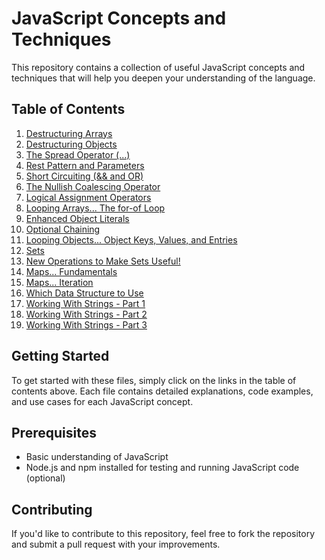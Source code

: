 # JavaScript Concepts and Techniques

This repository contains a collection of useful JavaScript concepts and techniques that will help you deepen your understanding of the language.

## Table of Contents

1. [Destructuring Arrays](01.Destructuring%20Arrays.md)
2. [Destructuring Objects](02.Destructuring%20Objects.md)
3. [The Spread Operator (...)](<03.The%20Spread%20Operator%20(...).md>)
4. [Rest Pattern and Parameters](04.Rest%20Pattern%20and%20Parameters.md)
5. [Short Circuiting (&& and OR)](<05.Short%20Circuiting%20(&&%20and%20OR).md>)
6. [The Nullish Coalescing Operator](06.The%20Nullish%20Coalescing%20Operator.md)
7. [Logical Assignment Operators](07.Logical%20Assignment%20Operators.md)
8. [Looping Arrays... The for-of Loop](08.Looping%20Arrays...%20The%20for-of%20Loop.md)
9. [Enhanced Object Literals](09.Enhanced%20Object%20Literals.md)
10. [Optional Chaining](10.Optional%20Chaining.md)
11. [Looping Objects... Object Keys, Values, and Entries](11.Looping%20Objects...%20Object%20Keys,%20Values,%20and%20Entries.md)
12. [Sets](12.Sets.md)
13. [New Operations to Make Sets Useful!](13.New%20Operations%20to%20Make%20Sets%20Useful!.md)
14. [Maps... Fundamentals](14.Maps...%20Fundamentals.md)
15. [Maps... Iteration](15.Maps...%20Iteration.md)
16. [Which Data Structure to Use](16.Which%20Data%20Structure%20to%20Use.md)
17. [Working With Strings - Part 1](17.Working%20With%20Strings%20-%20Part%201.md)
18. [Working With Strings - Part 2](18.Working%20With%20Strings%20-%20Part%202.md)
19. [Working With Strings - Part 3](19.Working%20With%20Strings%20-%20Part%203.md)

## Getting Started

To get started with these files, simply click on the links in the table of contents above. Each file contains detailed explanations, code examples, and use cases for each JavaScript concept.

## Prerequisites

- Basic understanding of JavaScript
- Node.js and npm installed for testing and running JavaScript code (optional)

## Contributing

If you'd like to contribute to this repository, feel free to fork the repository and submit a pull request with your improvements.
